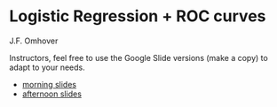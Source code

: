 # Logistic Regression + ROC curves

J.F. Omhover

Instructors, feel free to use the Google Slide versions (make a copy) to adapt to your needs.
- [morning slides](https://drive.google.com/open?id=1w222OeClhKoE_qktxFNT_CDLK8IjV6_Jp39VvK_lZqk)
- [afternoon slides](https://drive.google.com/open?id=13lHlVjsh8njBLt3PoiusZzTn7BQ_cUTrpcnubu9VNoc)
